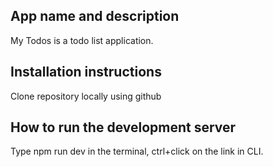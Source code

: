 ## App name and description

My Todos is a todo list application.

## Installation instructions

Clone repository locally using github

## How to run the development server

Type npm run dev in the terminal, ctrl+click on the link in CLI.